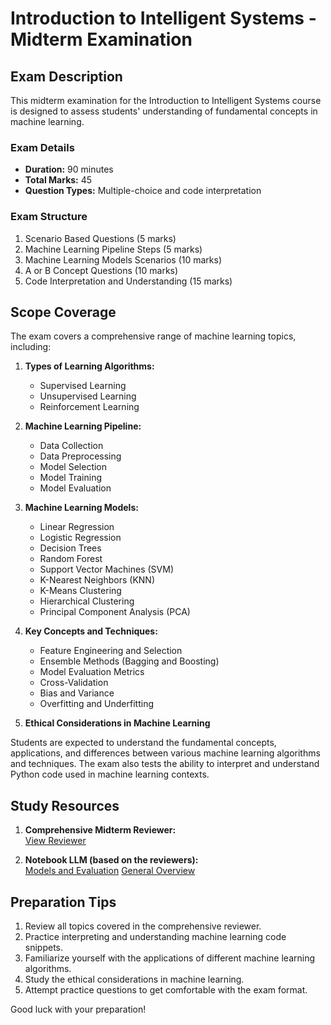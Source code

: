 # Introduction to Intelligent Systems - Midterm Examination

## Exam Description

This midterm examination for the Introduction to Intelligent Systems course is designed to assess students' understanding of fundamental concepts in machine learning. 

### Exam Details
- **Duration:** 90 minutes
- **Total Marks:** 45
- **Question Types:** Multiple-choice and code interpretation

### Exam Structure
1. Scenario Based Questions (5 marks)
2. Machine Learning Pipeline Steps (5 marks)
3. Machine Learning Models Scenarios (10 marks)
4. A or B Concept Questions (10 marks)
5. Code Interpretation and Understanding (15 marks)

## Scope Coverage

The exam covers a comprehensive range of machine learning topics, including:

1. **Types of Learning Algorithms:**
   - Supervised Learning
   - Unsupervised Learning
   - Reinforcement Learning

2. **Machine Learning Pipeline:**
   - Data Collection
   - Data Preprocessing
   - Model Selection
   - Model Training
   - Model Evaluation

3. **Machine Learning Models:**
   - Linear Regression
   - Logistic Regression
   - Decision Trees
   - Random Forest
   - Support Vector Machines (SVM)
   - K-Nearest Neighbors (KNN)
   - K-Means Clustering
   - Hierarchical Clustering
   - Principal Component Analysis (PCA)

4. **Key Concepts and Techniques:**
   - Feature Engineering and Selection
   - Ensemble Methods (Bagging and Boosting)
   - Model Evaluation Metrics
   - Cross-Validation
   - Bias and Variance
   - Overfitting and Underfitting

5. **Ethical Considerations in Machine Learning**

Students are expected to understand the fundamental concepts, applications, and differences between various machine learning algorithms and techniques. The exam also tests the ability to interpret and understand Python code used in machine learning contexts.

## Study Resources

1. **Comprehensive Midterm Reviewer:**  
   [View Reviewer](https://htmlpreview.github.io/?https://github.com/LibranDev-Github/NCF-CCS-CSELECT2/blob/main/Comprehensive%20Midterm%20Reviewer%20sy2425.html)

2. **Notebook LLM (based on the reviewers):**  
   [Models and Evaluation](https://notebooklm.google.com/notebook/884fa6eb-cf26-4f14-9063-5ff14debb5c1/audio)
   [General Overview](https://notebooklm.google.com/notebook/8f62b398-bf4a-47cd-9b88-e82fde6ee59a/audio)
  

## Preparation Tips

1. Review all topics covered in the comprehensive reviewer.
2. Practice interpreting and understanding machine learning code snippets.
3. Familiarize yourself with the applications of different machine learning algorithms.
4. Study the ethical considerations in machine learning.
5. Attempt practice questions to get comfortable with the exam format.

Good luck with your preparation!
